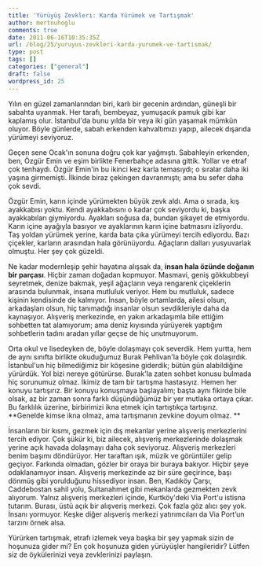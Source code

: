 ```yaml
---
title: 'Yürüyüş Zevkleri: Karda Yürümek ve Tartışmak'
author: mertnuhoglu
comments: true
date: 2011-06-16T10:35:35Z
url: /blog/25/yuruyus-zevkleri-karda-yurumek-ve-tartismak/
type: post
tags: []
categories: ["general"]
draft: false
wordpress_id: 25
---
```


Yılın en güzel zamanlarından biri, karlı bir gecenin ardından, güneşli bir sabahta uyanmak. Her tarafı, bembeyaz, yumuşacık pamuk gibi kar kaplamış olur. İstanbul'da bunu yılda bir veya iki gün yaşamak mümkün oluyor. Böyle günlerde, sabah erkenden kahvaltımızı yapıp, ailecek dışarıda yürümeyi seviyoruz.

<!--more-->

Geçen sene Ocak'ın sonuna doğru çok kar yağmıştı. Sabahleyin erkenden, ben, Özgür Emin ve eşim birlikte Fenerbahçe adasına gittik. Yollar ve etraf çok tenhaydı. Özgür Emin'in bu ikinci kez karla temasıydı; o sıralar daha iki yaşına girmemişti. İlkinde biraz çekingen davranmıştı; ama bu sefer daha çok sevdi. 

 

Özgür Emin, karın içinde yürümekten büyük zevk aldı. Ama o sırada, kış ayakkabısı yoktu. Kendi ayakkabısını o kadar çok seviyordu ki, başka ayakkabıları giymiyordu. Ayakları soğusa da, bundan şikayet de etmiyordu. Karın içine ayağıyla basıyor ve ayaklarının karın içine batmasını izliyordu. Taş yoldan yürümek yerine, karda bata çıka yürümeyi tercih ediyordu. Bazı çiçekler, karların arasından hala görünüyordu. Ağaçların dalları yusyuvarlak olmuştu. Her şey çok güzeldi.

 

Ne kadar modernleşip şehir hayatına alışsak da, **insan hala özünde doğanın bir parçası**. Hiçbir zaman doğadan kopmuyor. Masmavi, geniş gökkubbeyi seyretmek, denize bakmak, yeşil ağaçların veya rengarenk çiçeklerin arasında bulunmak, insana mutluluk veriyor. Hem bu mutluluk, sadece kişinin kendisinde de kalmıyor. İnsan, böyle ortamlarda, ailesi olsun, arkadaşları olsun, hiç tanımadığı insanlar olsun sevdikleriyle daha da kaynaşıyor. Alışveriş merkezinde, en yakın arkadaşımla bile ettiğim sohbetten tat alamıyorum; ama deniz kıyısında yürüyerek yaptığım sohbetlerin tadını aradan yıllar geçse de hiç unutmuyorum. 

 

Orta okul ve lisedeyken de, böyle dolaşmayı çok severdik. Hem yurtta, hem de aynı sınıfta birlikte okuduğumuz Burak Pehlivan'la böyle çok dolaşırdık. İstanbul'un hiç bilmediğimiz bir köşesine giderdik; bütün gün alabildiğine yürürdük. Yol bizi nereye götürürse. Burak'la zaten sohbet konusu bulmada hiç sorunumuz olmaz. İkimiz de tam bir tartışma hastasıyız. Hemen her konuyu tartışırız. Bir konuyu konuşmaya başlayalım; başta aynı fikirde bile olsak, az bir zaman sonra farklı düşündüğümüz bir yer mutlaka ortaya çıkar. Bu farklılık üzerine, birbirimizi ikna etmek için tartıştıkça tartışırız. **Genelde kimse ikna olmaz, ama tartışmanın zevkine doyum olmaz. **

 

İnsanların bir kısmı, gezmek için dış mekanlar yerine alışveriş merkezlerini tercih ediyor. Çok şükür ki, biz ailecek, alışveriş merkezlerinde dolaşmak yerine açık havada dolaşmayı daha çok seviyoruz. Alışveriş merkezleri benim başımı döndürüyor. Her taraftan ışık, müzik ve görüntüler gelip geçiyor. Farkında olmadan, gözler bir oraya bir buraya bakıyor. Hiçbir şeye odaklanamıyor insan. Alışveriş merkezinde az bir süre geçirince, başı dönmüş gibi yorulduğunu hissediyor insan. Ben, Kadıköy Çarşı, Caddebostan sahil yolu, Sultanahmet gibi mekanlarda gezmekten zevk alıyorum. Yalnız alışveriş merkezleri içinde, Kurtköy'deki Via Port'u istisna tutarım. Burası, üstü açık bir alışveriş merkezi. Çok fazla göz alıcı şey yok. İnsanı yormuyor. Keşke diğer alışveriş merkezi yatırımcıları da Via Port’un tarzını örnek alsa.

 

Yürürken tartışmak, etrafı izlemek veya başka bir şey yapmak sizin de hoşunuza gider mi? En çok hoşunuza giden yürüyüşler hangileridir? Lütfen siz de öykülerinizi veya zevklerinizi paylaşın.

